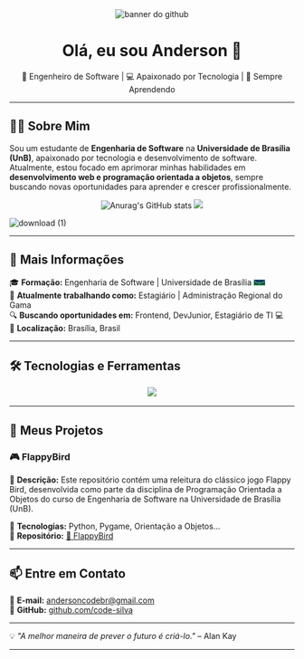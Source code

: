 <div align="center">
  <img width="860" height="278" alt="banner do github" src="https://github.com/user-attachments/assets/326f1acb-27df-41e6-a370-f093120be9ec" />

</div>

<h1 align="center">Olá, eu sou Anderson 👋</h1>

<p align="center">
  🎯 Engenheiro de Software | 💻 Apaixonado por Tecnologia | 🚀 Sempre Aprendendo
</p>

---

## 🧑‍💻 Sobre Mim
Sou um estudante de **Engenharia de Software** na **Universidade de Brasília (UnB)**, apaixonado por tecnologia e desenvolvimento de software. Atualmente, estou focado em aprimorar minhas habilidades em **desenvolvimento web e programação orientada a objetos**, sempre buscando novas oportunidades para aprender e crescer profissionalmente.

<div align="center">
  <img height="180em" src="https://github-readme-stats.vercel.app/api?username=code-silva&show_icons=true&theme=shadow_red" alt="Anurag's GitHub stats">
  <img height="180em" src="https://github-readme-stats.vercel.app/api/top-langs/?username=code-silva&layout=compact&theme=shadow_red"/>
</div>

![download (1)](https://github.com/user-attachments/assets/49794600-0ef3-455e-9c49-a5a6a3b6fcfe)

---

## 🚀 Mais Informações
🎓 **Formação:** Engenharia de Software | Universidade de Brasília <img src="unb_logo.png" width="20">  
💼 **Atualmente trabalhando como:** Estagiário | Administração Regional do Gama   
🔍 **Buscando oportunidades em:** Frontend, DevJunior, Estagiário de TI 💻  
📍 **Localização:** Brasília, Brasil  

---

## 🛠️ Tecnologias e Ferramentas

<div align="center">
  <img src="https://skillicons.dev/icons?i=python,js,html,css,flask" />
</div>

---

## 📌 Meus Projetos

### 🎮 FlappyBird
🔹 **Descrição:** Este repositório contém uma releitura do clássico jogo Flappy Bird, desenvolvida como parte da disciplina de Programação Orientada a Objetos do curso de Engenharia de Software na Universidade de Brasília (UnB).  

🔹 **Tecnologias:** Python, Pygame, Orientação a Objetos...  
🔹 **Repositório:** [🔗 FlappyBird](https://github.com/code-silva/flappybird)  

---

## 📫 Entre em Contato

📧 **E-mail:** [andersoncodebr@gmail.com](mailto:andersoncodebr@gmail.com)  
🐙 **GitHub:** [github.com/code-silva](https://github.com/code-silva)  

---

💡 *"A melhor maneira de prever o futuro é criá-lo."* – Alan Kay

---






